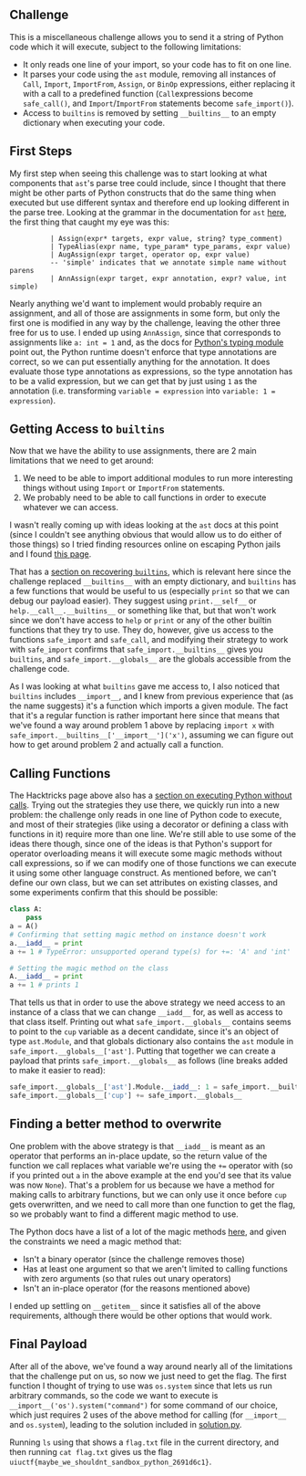 ## Challenge

This is a miscellaneous challenge allows you to send it a string of Python code which it will execute, subject to the following limitations:
- It only reads one line of your import, so your code has to fit on one line.
- It parses your code using the `ast` module, removing all instances of `Call`, `Import`, `ImportFrom`, `Assign`, or `BinOp` expressions, either replacing it with a call to a predefined function (`Call`expressions become `safe_call()`, and `Import`/`ImportFrom` statements become `safe_import()`).
- Access to `builtins` is removed by setting `__builtins__` to an empty dictionary when executing your code.


## First Steps

My first step when seeing this challenge was to start looking at what components that `ast`'s parse tree could include, since I thought that there might be other parts of Python constructs that do the same thing when executed but use different syntax and therefore end up looking different in the parse tree. Looking at the grammar in the documentation for `ast` [here](https://docs.python.org/3/library/ast.html#abstract-grammar), the first thing that caught my eye was this:

```
          | Assign(expr* targets, expr value, string? type_comment)
          | TypeAlias(expr name, type_param* type_params, expr value)
          | AugAssign(expr target, operator op, expr value)
          -- 'simple' indicates that we annotate simple name without parens
          | AnnAssign(expr target, expr annotation, expr? value, int simple)
```

Nearly anything we'd want to implement would probably require an assignment, and all of those are assignments in some form, but only the first one is modified in any way by the challenge, leaving the other three free for us to use. I ended up using `AnnAssign`, since that corresponds to assignments like `a: int = 1` and, as the docs for [Python's typing module](https://docs.python.org/3/library/typing.html) point out, the Python runtime doesn't enforce that type annotations are correct, so we can put essentially anything for the annotation. It does evaluate those type annotations as expressions, so the type annotation has to be a valid expression, but we can get that by just using `1` as the annotation (i.e. transforming `variable = expression` into `variable: 1 = expression`).

## Getting Access to `builtins`

Now that we have the ability to use assignments, there are 2 main limitations that we need to get around:
1. We need to be able to import additional modules to run more interesting things without using `Import` or `ImportFrom` statements.
2. We probably need to be able to call functions in order to execute whatever we can access.

I wasn't really coming up with ideas looking at the `ast` docs at this point (since I couldn't see anything obvious that would allow us to do either of those things) so I tried finding resources online on escaping Python jails and I found [this page](https://book.hacktricks.xyz/generic-methodologies-and-resources/python/bypass-python-sandboxes).

That has a [section on recovering `builtins`](https://book.hacktricks.xyz/generic-methodologies-and-resources/python/bypass-python-sandboxes#builtins), which is relevant here since the challenge replaced `__builtins__` with an empty dictionary, and `builtins` has a few functions that would be useful to us (especially `print` so that we can debug our payload easier). They suggest using `print.__self__` or `help.__call__.__builtins__` or something like that, but that won't work since we don't have access to `help` or `print` or any of the other builtin functions that they try to use. They do, however, give us access to the functions `safe_import` and `safe_call`, and modifying their strategy to work with `safe_import` confirms that `safe_import.__builtins__` gives you `builtins`, and `safe_import.__globals__` are the globals accessible from the challenge code.

As I was looking at what `builtins` gave me access to, I also noticed that `builtins` includes `__import__`, and I knew from previous experience that (as the name suggests) it's a function which imports a given module. The fact that it's a regular function is rather important here since that means that we've found a way around problem 1 above by replacing `import x` with `safe_import.__builtins__['__import__']('x')`, assuming we can figure out how to get around problem 2 and actually call a function.

## Calling Functions

The Hacktricks page above also has a [section on executing Python without calls](https://book.hacktricks.xyz/generic-methodologies-and-resources/python/bypass-python-sandboxes#python-execution-without-calls). Trying out the strategies they use there, we quickly run into a new problem: the challenge only reads in one line of Python code to execute, and most of their strategies (like using a decorator or defining a class with functions in it) require more than one line. We're still able to use some of the ideas there though, since one of the ideas is that Python's support for operator overloading means it will execute some magic methods without call expressions, so if we can modify one of those functions we can execute it using some other language construct. As mentioned before, we can't define our own class, but we can set attributes on existing classes, and some experiments confirm that this should be possible:
```py
class A:
    pass
a = A()
# Confirming that setting magic method on instance doesn't work
a.__iadd__ = print
a += 1 # TypeError: unsupported operand type(s) for +=: 'A' and 'int'

# Setting the magic method on the class
A.__iadd__ = print
a += 1 # prints 1
```

<!-- TODO: add footnote mentioning a.__class__? -->
That tells us that in order to use the above strategy we need access to an instance of a class that we can change `__iadd__` for, as well as access to that class itself. Printing out what `safe_import.__globals__` contains seems to point to the `cup` variable as a decent candidate, since it's an object of type `ast.Module`, and that globals dictionary also contains the `ast` module in `safe_import.__globals__['ast']`. Putting that together we can create a payload that prints `safe_import.__globals__` as follows (line breaks added to make it easier to read):
```py
safe_import.__globals__['ast'].Module.__iadd__: 1 = safe_import.__builtins__['print'];
safe_import.__globals__['cup'] += safe_import.__globals__
```

## Finding a better method to overwrite

One problem with the above strategy is that `__iadd__` is meant as an operator that performs an in-place update, so the return value of the function we call replaces what variable we're using the `+=` operator with (so if you printed out `a` in the above example at the end you'd see that its value was now `None`). That's a problem for us because we have a method for making calls to arbitrary functions, but we can only use it once before `cup` gets overwritten, and we need to call more than one function to get the flag, so we probably want to find a different magic method to use.

The Python docs have a list of a lot of the magic methods [here](https://docs.python.org/3/reference/datamodel.html), and given the constraints we need a magic method that:
- Isn't a binary operator (since the challenge removes those)
- Has at least one argument so that we aren't limited to calling functions with zero arguments (so that rules out unary operators)
- Isn't an in-place operator (for the reasons mentioned above)

I ended up settling on `__getitem__` since it satisfies all of the above requirements, although there would be other options that would work.

## Final Payload

After all of the above, we've found a way around nearly all of the limitations that the challenge put on us, so now we just need to get the flag. The first function I thought of trying to use was `os.system` since that lets us run arbitrary commands, so the code we want to execute is `__import__('os').system("command")` for some command of our choice, which just requires 2 uses of the above method for calling (for `__import__` and `os.system`), leading to the solution included in [solution.py](solution.py).

Running `ls` using that shows a `flag.txt` file in the current directory, and then running `cat flag.txt` gives us the flag `uiuctf{maybe_we_shouldnt_sandbox_python_2691d6c1}`.